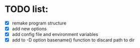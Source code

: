 # TODO list:
- [x] remake program structure
- [x] add new options
- [x] add config file and environment variables
- [x] add to -D option basename() function to discard path to dir
